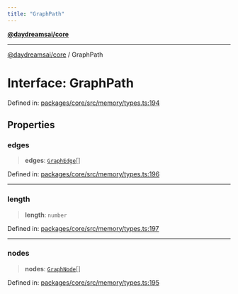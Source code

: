 ```yaml
---
title: "GraphPath"
---
```


[**@daydreamsai/core**](./api-reference.md)

***

[@daydreamsai/core](./api-reference.md) / GraphPath

# Interface: GraphPath

Defined in: [packages/core/src/memory/types.ts:194](https://github.com/dojoengine/daydreams/blob/95678f46ea3908883ec80d853a28c9f23ca4f5c2/packages/core/src/memory/types.ts#L194)

## Properties

### edges

> **edges**: [`GraphEdge`](./GraphEdge.md)[]

Defined in: [packages/core/src/memory/types.ts:196](https://github.com/dojoengine/daydreams/blob/95678f46ea3908883ec80d853a28c9f23ca4f5c2/packages/core/src/memory/types.ts#L196)

***

### length

> **length**: `number`

Defined in: [packages/core/src/memory/types.ts:197](https://github.com/dojoengine/daydreams/blob/95678f46ea3908883ec80d853a28c9f23ca4f5c2/packages/core/src/memory/types.ts#L197)

***

### nodes

> **nodes**: [`GraphNode`](./GraphNode.md)[]

Defined in: [packages/core/src/memory/types.ts:195](https://github.com/dojoengine/daydreams/blob/95678f46ea3908883ec80d853a28c9f23ca4f5c2/packages/core/src/memory/types.ts#L195)
